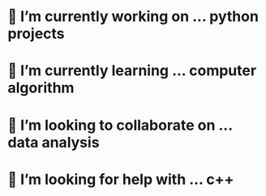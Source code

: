 # 🔭 I’m currently working on ... python projects
# 🌱 I’m currently learning ... computer algorithm
# 👯 I’m looking to collaborate on ... data analysis
# 🤔 I’m looking for help with ... c++

<!--
**appx720/appx720** is a ✨ _special_ ✨ repository because its `README.md` (this file) appears on your GitHub profile.

Here are some ideas to get you started:

- 🔭 I’m currently working on ...
- 🌱 I’m currently learning ...
- 👯 I’m looking to collaborate on ...
- 🤔 I’m looking for help with ...
- 💬 Ask me about ...
- 📫 How to reach me: ...
- 😄 Pronouns: ...
- ⚡ Fun fact: ...
-->
